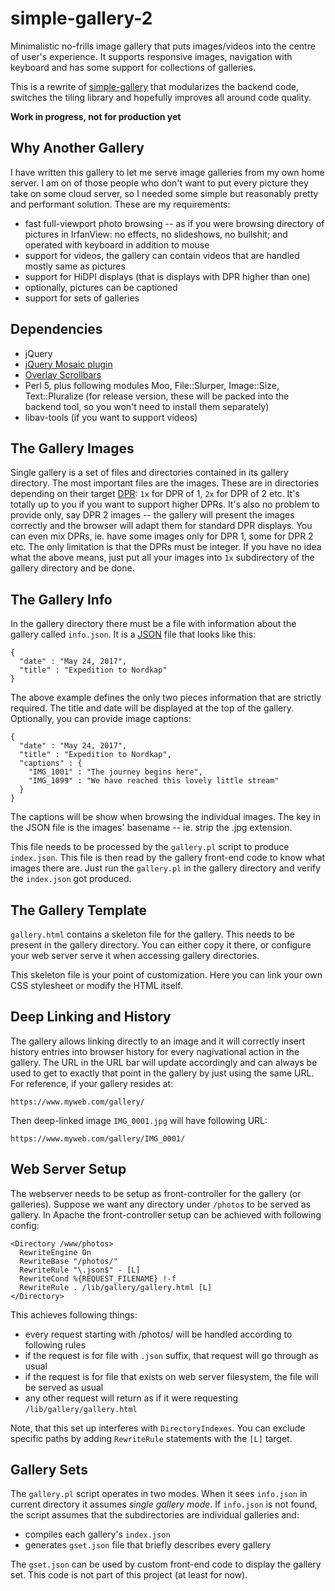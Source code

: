 # simple-gallery-2

Minimalistic no-frills image gallery that puts images/videos into the
centre of user's experience. It supports responsive images,
navigation with keyboard and has some support for collections of galleries.

This is a rewrite of
[simple-gallery](https://github.com/borekl/simple-gallery) that modularizes the
backend code, switches the tiling library and hopefully improves all around
code quality.

**Work in progress, not for production yet**

## Why Another Gallery

I have written this gallery to let me serve image galleries from my own home
server. I am on of those people who don't want to put every picture they
take on some cloud server, so I needed some simple but reasonably pretty and
performant solution. These are my requirements:

* fast full-viewport photo browsing -- as if you were browsing directory of
pictures in IrfanView: no effects, no slideshows, no bullshit; and operated with
keyboard in addition to mouse
* support for videos, the gallery can contain videos that are handled mostly
same as pictures
* support for HiDPI displays (that is displays with DPR higher than one)
* optionally, pictures can be captioned
* support for sets of galleries

## Dependencies

* jQuery
* [jQuery Mosaic plugin](https://github.com/tin-cat/jquery-mosaic)
* [Overlay Scrollbars](https://github.com/KingSora/OverlayScrollbars)
* Perl 5, plus following modules Moo, File::Slurper, Image::Size, Text::Pluralize
(for release version, these will be packed into the backend tool, so you won't
need to install them separately)
* libav-tools (if you want to support videos)

## The Gallery Images

Single gallery is a set of files and directories contained in its gallery directory.
The most important files are the images. These are in directories depending on their
target [DPR](https://stackoverflow.com/questions/8785643/what-exactly-is-device-pixel-ratio):
`1x` for DPR of 1, `2x` for DPR of 2 etc. It's totally up to you if you want to support
higher DPRs. It's also no problem to provide only, say DPR 2 images -- the gallery will
present the images correctly and the browser will adapt them for standard DPR displays.
You can even mix DPRs, ie. have some images only for DPR 1, some for DPR 2 etc. The only
limitation is that the DPRs must be integer. If you have no idea what the above means,
just put all your images into `1x` subdirectory of the gallery directory and be done.

## The Gallery Info

In the gallery directory there must be a file with information about the gallery called
`info.json`. It is a [JSON](https://en.wikipedia.org/wiki/JSON) file that looks like this:

    {
      "date" : "May 24, 2017",
      "title" : "Expedition to Nordkap"
    }

The above example defines the only two pieces information that are strictly required.
The title and date will be displayed at the top of the gallery. Optionally, you can
provide image captions:

    {
      "date" : "May 24, 2017",
      "title" : "Expedition to Nordkap",
      "captions" : {
        "IMG_1001" : "The journey begins here",
        "IMG_1099" : "We have reached this lovely little stream"
      }
    }

The captions will be show when browsing the individual images. The key in the JSON file
is the images' basename -- ie. strip the .jpg extension.

This file needs to be processed by the `gallery.pl` script to produce `index.json`.
This file is then read by the gallery front-end code to know what images there
are. Just run the `gallery.pl` in the gallery directory and verify the `index.json`
got produced.

## The Gallery Template

`gallery.html` contains a skeleton file for the gallery. This needs to be present
in the gallery directory. You can either copy it there, or configure your web server
serve it when accessing gallery directories.

This skeleton file is your point of customization. Here you can link your own CSS
stylesheet or modify the HTML itself.

## Deep Linking and History

The gallery allows linking directly to an image and it will correctly insert
history entries into browser history for every nagivational action in the gallery.
The URL in the URL bar will update accordingly and can always be used to get to exactly
that point in the gallery by just using the same URL. For reference, if your gallery
resides at:

    https://www.myweb.com/gallery/

Then deep-linked image `IMG_0001.jpg` will have following URL:

    https://www.myweb.com/gallery/IMG_0001/

## Web Server Setup

The webserver needs to be setup as front-controller for the gallery (or galleries).
Suppose we want any directory under `/photos` to be served as gallery. In Apache
the front-controller setup can be achieved with following config:

    <Directory /www/photos>
      RewriteEngine On
      RewriteBase "/photos/"
      RewriteRule "\.json$" - [L]
      RewriteCond %{REQUEST_FILENAME} !-f
      RewriteRule . /lib/gallery/gallery.html [L]
    </Directory>

This achieves following things:

* every request starting with /photos/ will be handled according to following rules
* if the request is for file with `.json` suffix, that request will go through as usual
* if the request is for file that exists on web server filesystem, the file will be served as usual
* any other request will return as if it were requesting `/lib/gallery/gallery.html`

Note, that this set up interferes with `DirectoryIndexes`. You can exclude specific paths
by adding `RewriteRule` statements with the `[L]` target.

## Gallery Sets

The `gallery.pl` script operates in two modes. When it sees `info.json` in current
directory it assumes *single gallery mode*. If `info.json` is not found, the script
assumes that the subdirectories are individual galleries and:

* compiles each gallery's `index.json`
* generates `gset.json` file that briefly describes every gallery

The `gset.json` can be used by custom front-end code to display the gallery set.
This code is not part of this project (at least for now).
